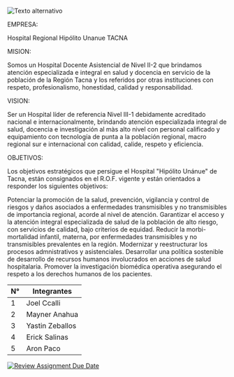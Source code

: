 ![Texto alternativo]([URL_de_la_imagen](https://encrypted-tbn0.gstatic.com/images?q=tbn:ANd9GcSrtj22EwgQ0LFfrXegENsG_xIOCMG87bhVGg4ONVERtw&s))

EMPRESA: 

Hospital Regional Hipólito Unanue TACNA 

MISION:

Somos un Hospital Docente Asistencial de Nivel II-2 que brindamos atención especializada e integral en salud y docencia en servicio de la población de la Región Tacna y los referidos por otras instituciones con respeto, profesionalismo, honestidad, calidad y responsabilidad.

VISION:

Ser un Hospital líder de referencia Nivel III-1 debidamente acreditado nacional e internacionalmente, brindando atención especializada integral de salud, docencia e investigación al màs alto nivel con personal calificado y equipamiento con tecnología de punta a la población regional, macro regional sur e internacional con calidad, calide, respeto y eficiencia.

OBJETIVOS:

Los objetivos estratégicos que persigue el Hospital "Hipólito Unánue" de Tacna, están consignados en el R.O.F. vigente y están orientados a responder los siguientes objetivos:

Potenciar la promoción de la salud, prevención, vigilancia y control de riesgos y daños asociados a enfermedades transmisibles y no transmisibles de importancia regional, acorde al nivel de atención.
Garantizar el acceso y la atención integral especializada de salud de la población de alto riesgo, con servicios de calidad, bajo criterios de equidad.
Reducir la morbi-mortalidad infantil, materna, por  enfermedades transmisibles y no transmisibles prevalentes en la región.
Modernizar y reestructurar los procesos admnistrativos y asistenciales.
Desarrollar una política sostenible de desarrollo de recursos humanos involucrados  en acciones de salud hospitalaria.
Promover la investigación biomédica operativa asegurando el respeto a los derechos humanos de los pacientes.



| N° | Integrantes |
|-----------|-----------|
| 1  | Joel Ccalli |
| 2 | Mayner Anahua |
| 3 | Yastin Zeballos |
| 4 | Erick Salinas |
| 5 | Aron Paco |

[![Review Assignment Due Date](https://classroom.github.com/assets/deadline-readme-button-24ddc0f5d75046c5622901739e7c5dd533143b0c8e959d652212380cedb1ea36.svg)](https://classroom.github.com/a/4qIAkGT-)
